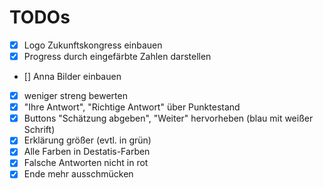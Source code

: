 # TODOs

- [x] Logo Zukunftskongress einbauen
- [x] Progress durch eingefärbte Zahlen darstellen
- [] Anna Bilder einbauen
- [x] weniger streng bewerten
- [x] "Ihre Antwort", "Richtige Antwort" über Punktestand
- [x] Buttons "Schätzung abgeben", "Weiter" hervorheben (blau mit weißer Schrift)
- [x] Erklärung größer (evtl. in grün)
- [x] Alle Farben in Destatis-Farben
- [x] Falsche Antworten nicht in rot
- [x] Ende mehr ausschmücken

